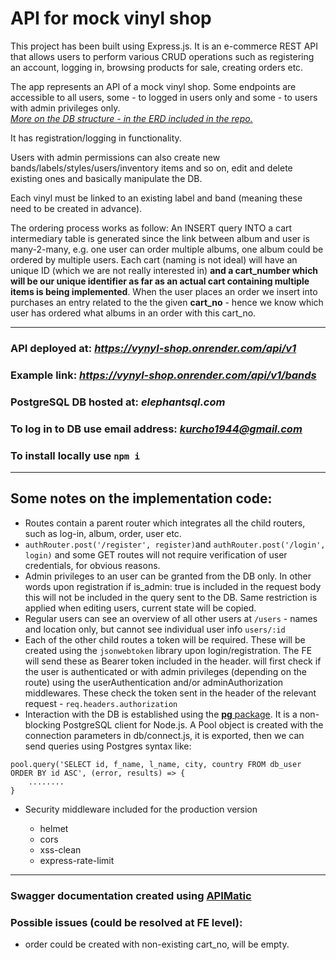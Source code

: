 # API for mock vinyl shop

This project has been built using Express.js. It is an e-commerce REST API that allows users to perform various CRUD operations such as registering an account, logging in, browsing products for sale, creating orders etc. 

The app represents an API of a mock vinyl shop. Some endpoints are accessible to all users, some - to logged in users only and some - to users with admin privileges only.    
*[More on the DB structure - in the ERD included in the repo.](https://github.com/karalkal/vynyl-shop--express-BE/blob/main/extras-ERD-Postman/erd_new.pdf)*

It has registration/logging in functionality.  

Users with admin permissions can also create new bands/labels/styles/users/inventory items and so on, edit and delete existing ones and basically manipulate the DB. 

Each vinyl must be linked to an existing label and band (meaning these need to be created in advance).

The ordering process works as follow: An INSERT query INTO a cart intermediary table is generated since the link between album and user is many-2-many, e.g. one user can order multiple albums, one album could be ordered by multiple users. Each cart (naming is not ideal) will have an unique ID (which we are not really interested in) **and a cart_number which will be our unique identifier as far as an actual cart containing multiple items is being implemented**. When the user places an order we insert into purchases an entry related to the the given **cart_no** - hence we know which user has ordered what albums in an order with this cart_no.

----

### API deployed at: *https://vynyl-shop.onrender.com/api/v1*

### Example link: *https://vynyl-shop.onrender.com/api/v1/bands*  

### PostgreSQL DB hosted at: *elephantsql.com*

### To log in to DB use email address: *kurcho1944@gmail.com*  

### To install locally use `npm i`

----

## Some notes on the implementation code:

- Routes contain a parent router which integrates all the child routers, such as log-in, album, order, user etc.
- `authRouter.post('/register', register)`and `authRouter.post('/login', login)` and some GET routes will not require verification of user credentials, for obvious reasons.
- Admin privileges to an user can be granted from the DB only. In other words upon registration if is_admin: true is included in the request body this will not be included in the query sent to the DB. Same restriction is applied when editing users, current state will be copied.
- Regular users can see an overview of all other users at `/users` - names and location only, but cannot see individual user info `users/:id`
- Each of the other child routes a token will be required. These will be created using the `jsonwebtoken` library upon login/registration. The FE will send these as Bearer token included in the header. will first check if the user is authenticated or with admin privileges (depending on the route) using the userAuthentication and/or adminAuthorization middlewares. These check the token sent in the header of the relevant request - `req.headers.authorization`
- Interaction with the DB is established using the [**pg** package](https://www.npmjs.com/package/pg). It is  a non-blocking PostgreSQL client for Node.js. A Pool object is created with the connection parameters in db/connect.js, it is exported, then we can send queries using Postgres syntax like:
```
pool.query('SELECT id, f_name, l_name, city, country FROM db_user ORDER BY id ASC', (error, results) => {
    ........
}
```

- Security middleware included for the production version

  - helmet
  - cors
  - xss-clean
  - express-rate-limit
----

### Swagger documentation created using  [APIMatic](https://www.apimatic.io/)

### Possible issues (could be resolved at FE level):
- order could be created with non-existing cart_no, will be empty.

